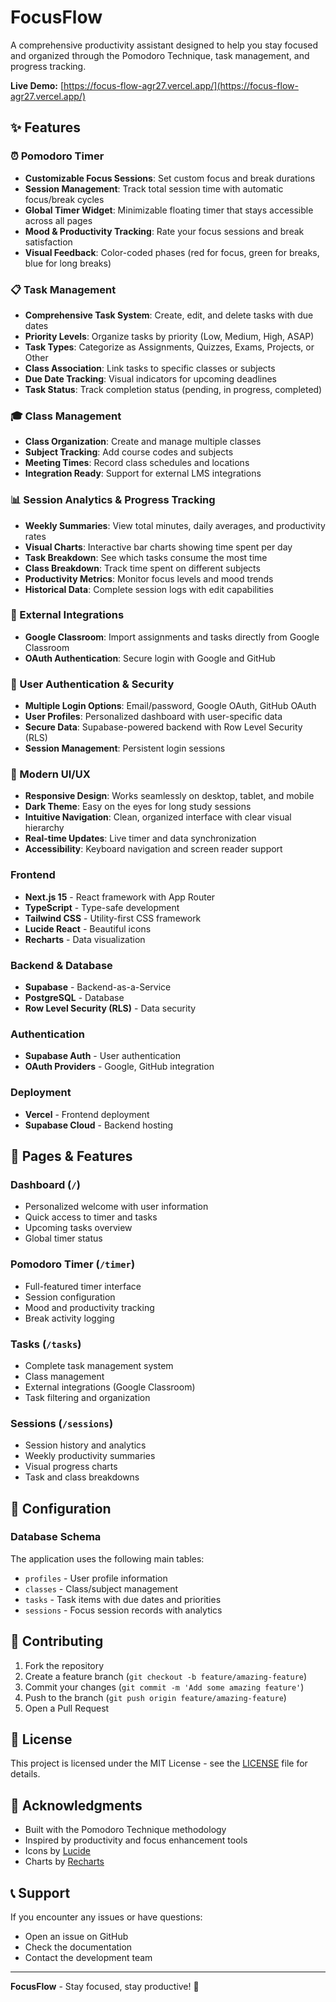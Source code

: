 # FocusFlow

A comprehensive productivity assistant designed to help you stay focused and organized through the Pomodoro Technique, task management, and progress tracking.

**Live Demo:** [https://focus-flow-agr27.vercel.app/](https://focus-flow-agr27.vercel.app/)

## ✨ Features

### ⏰ Pomodoro Timer
- **Customizable Focus Sessions**: Set custom focus and break durations
- **Session Management**: Track total session time with automatic focus/break cycles
- **Global Timer Widget**: Minimizable floating timer that stays accessible across all pages
- **Mood & Productivity Tracking**: Rate your focus sessions and break satisfaction
- **Visual Feedback**: Color-coded phases (red for focus, green for breaks, blue for long breaks)

### 📋 Task Management
- **Comprehensive Task System**: Create, edit, and delete tasks with due dates
- **Priority Levels**: Organize tasks by priority (Low, Medium, High, ASAP)
- **Task Types**: Categorize as Assignments, Quizzes, Exams, Projects, or Other
- **Class Association**: Link tasks to specific classes or subjects
- **Due Date Tracking**: Visual indicators for upcoming deadlines
- **Task Status**: Track completion status (pending, in progress, completed)

### 🎓 Class Management
- **Class Organization**: Create and manage multiple classes
- **Subject Tracking**: Add course codes and subjects
- **Meeting Times**: Record class schedules and locations
- **Integration Ready**: Support for external LMS integrations

### 📊 Session Analytics & Progress Tracking
- **Weekly Summaries**: View total minutes, daily averages, and productivity rates
- **Visual Charts**: Interactive bar charts showing time spent per day
- **Task Breakdown**: See which tasks consume the most time
- **Class Breakdown**: Track time spent on different subjects
- **Productivity Metrics**: Monitor focus levels and mood trends
- **Historical Data**: Complete session logs with edit capabilities

### 🔗 External Integrations
- **Google Classroom**: Import assignments and tasks directly from Google Classroom
- **OAuth Authentication**: Secure login with Google and GitHub

### 🔐 User Authentication & Security
- **Multiple Login Options**: Email/password, Google OAuth, GitHub OAuth
- **User Profiles**: Personalized dashboard with user-specific data
- **Secure Data**: Supabase-powered backend with Row Level Security (RLS)
- **Session Management**: Persistent login sessions

### 🎨 Modern UI/UX
- **Responsive Design**: Works seamlessly on desktop, tablet, and mobile
- **Dark Theme**: Easy on the eyes for long study sessions
- **Intuitive Navigation**: Clean, organized interface with clear visual hierarchy
- **Real-time Updates**: Live timer and data synchronization
- **Accessibility**: Keyboard navigation and screen reader support

### Frontend
- **Next.js 15** - React framework with App Router
- **TypeScript** - Type-safe development
- **Tailwind CSS** - Utility-first CSS framework
- **Lucide React** - Beautiful icons
- **Recharts** - Data visualization

### Backend & Database
- **Supabase** - Backend-as-a-Service
- **PostgreSQL** - Database
- **Row Level Security (RLS)** - Data security

### Authentication
- **Supabase Auth** - User authentication
- **OAuth Providers** - Google, GitHub integration

### Deployment
- **Vercel** - Frontend deployment
- **Supabase Cloud** - Backend hosting

## 📱 Pages & Features

### Dashboard (`/`)
- Personalized welcome with user information
- Quick access to timer and tasks
- Upcoming tasks overview
- Global timer status

### Pomodoro Timer (`/timer`)
- Full-featured timer interface
- Session configuration
- Mood and productivity tracking
- Break activity logging

### Tasks (`/tasks`)
- Complete task management system
- Class management
- External integrations (Google Classroom)
- Task filtering and organization

### Sessions (`/sessions`)
- Session history and analytics
- Weekly productivity summaries
- Visual progress charts
- Task and class breakdowns

## 🔧 Configuration

### Database Schema
The application uses the following main tables:
- `profiles` - User profile information
- `classes` - Class/subject management
- `tasks` - Task items with due dates and priorities
- `sessions` - Focus session records with analytics

## 🤝 Contributing

1. Fork the repository
2. Create a feature branch (`git checkout -b feature/amazing-feature`)
3. Commit your changes (`git commit -m 'Add some amazing feature'`)
4. Push to the branch (`git push origin feature/amazing-feature`)
5. Open a Pull Request

## 📄 License

This project is licensed under the MIT License - see the [LICENSE](LICENSE) file for details.

## 🙏 Acknowledgments

- Built with the Pomodoro Technique methodology
- Inspired by productivity and focus enhancement tools
- Icons by [Lucide](https://lucide.dev/)
- Charts by [Recharts](https://recharts.org/)

## 📞 Support

If you encounter any issues or have questions:
- Open an issue on GitHub
- Check the documentation
- Contact the development team

---

**FocusFlow** - Stay focused, stay productive! 🚀